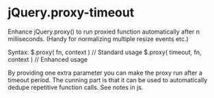 jQuery.proxy-timeout
====================

Enhance jQuery.proxy() to run proxied function automatically after n milliseconds.
(Handy for normalizing multiple resize events etc.)

Syntax:
  $.proxy( fn, context )           // Standard usage
  $.proxy( timeout, fn, context )  // Enhanced usage

By providing one extra parameter you can make the proxy run after a timeout period.
The cunning part is that it can be used to automatically dedupe repetitive function calls. See notes in js.

